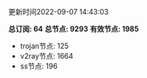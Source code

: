更新时间2022-09-07 14:43:03

**总订阅: 64**
**总节点: 9293**
**有效节点: 1985**
- trojan节点: 125
- v2ray节点: 1664
- ss节点: 196
